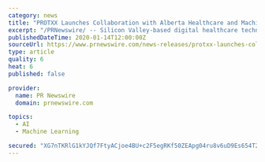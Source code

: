 ```yaml
---
category: news
title: "PROTXX Launches Collaboration with Alberta Healthcare and Machine Learning Innovation Ecosystems"
excerpt: "/PRNewswire/ -- Silicon Valley-based digital healthcare technology pioneer PROTXX, Inc. today announced a broad collaboration with Alberta-based"
publishedDateTime: 2020-01-14T12:00:00Z
sourceUrl: https://www.prnewswire.com/news-releases/protxx-launches-collaboration-with-alberta-healthcare-and-machine-learning-innovation-ecosystems-300985235.html
type: article
quality: 6
heat: 6
published: false

provider:
  name: PR Newswire
  domain: prnewswire.com

topics:
  - AI
  - Machine Learning

secured: "XG7nTKRlG1kYJQf7FtyACjoe4BU+c2F5egRKf50ZEApg04ru8v6uD9Es654T2qkCrEoKvsppvRhMwjGsCqCgWvLUBe0HCloBLgOD8MfaBfMbYt9uVQi0MPEVuXu97Y8oNfujk+71zEnEDHnIM39Or3d+v+Zi7Rrl+oDtsZKeGp2L1ZCLC4CMy/Gg5zirIOePmjeU0YkkkwE/vS6OvBrIgbEt2cQVhC3/YdmoOhOQ5ujnkfsXlHDenC5ZuRmvzJY4cfookcLkp8wvI7kr1L3cUG18wpg+5eKejUd12PDTChs=;rICDq6mYtfcYLHUxPq1g1g=="
---
```


